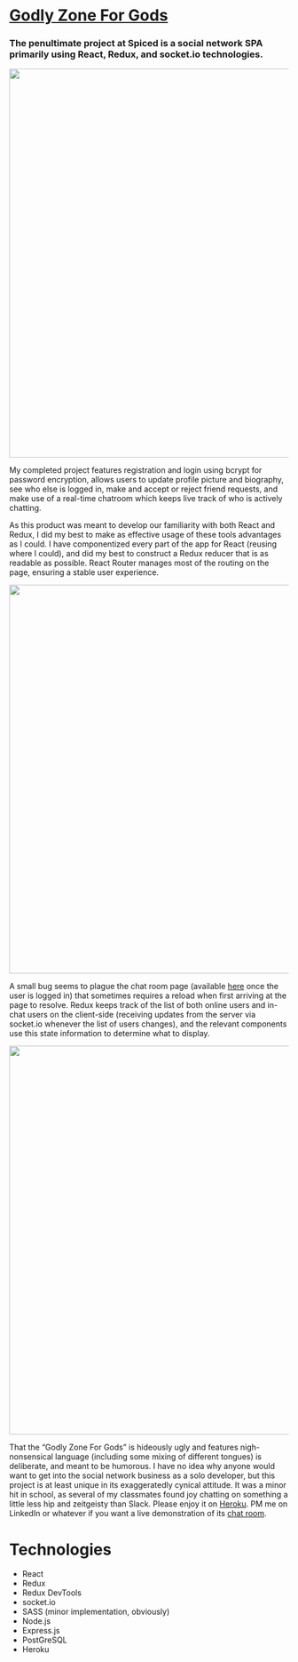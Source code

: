 # <a href="godzone.herokuapp.com">Godly Zone For Gods</a>

<h3>The penultimate project at Spiced is a social network SPA primarily using React, Redux, and socket.io technologies.</h3>

<div align ="center">
<img src="https://s3.amazonaws.com/fluxlymoppings/pics/GodlyZone.PNG" width=700>
</div>

 My completed project features registration and login using bcrypt for password encryption, allows users to update profile picture and biography, see who else is logged in, make and accept or reject friend requests, and make use of a real-time chatroom which keeps live track of who is actively chatting.

As this product was meant to develop our familiarity with both React and Redux, I did my best to make as effective usage of these tools advantages as I could. I have componentized every part of the app for React (reusing where I could), and did my best to construct a Redux reducer that is as readable as possible. React Router manages most of the routing on the page, ensuring a stable user experience.

<div align ="center">
<img src="https://s3.amazonaws.com/fluxlymoppings/pics/GodlyZone3.PNG" width=700>
</div>

A small bug seems to plague the chat room page (available <a href="https://godzone.herokuapp.com/chat">here</a> once the user is logged in) that sometimes requires a reload when first arriving at the page to resolve. Redux keeps track of the list of both online users and in-chat users on the client-side (receiving updates from the server via socket.io whenever the list of users changes), and the relevant components use this state information to determine what to display. 

<div align ="center">
<img src="https://s3.amazonaws.com/fluxlymoppings/pics/GodlyZone2.PNG" width=700>
</div>

That the “Godly Zone For Gods” is hideously ugly and features nigh-nonsensical language (including some mixing of different tongues) is deliberate, and meant to be humorous. I have no idea why anyone would want to get into the social network business as a solo developer, but this project is at least unique in its exaggeratedly cynical attitude. It was a minor hit in school, as several of my classmates found joy chatting on something a little less hip and zeitgeisty than Slack. Please enjoy it on <a href="https://godzone.herokuapp.com/">Heroku</a>. PM me on LinkedIn or whatever if you want a live demonstration of its <a href="https://godzone.herokuapp.com/chat">chat room</a>.

# Technologies

<ul>
  <li> React </li>
  <li> Redux </li>
  <li> Redux DevTools </li>
  <li> socket.io </li>
  <li> SASS (minor implementation, obviously) </li>
  <li> Node.js </li>
  <li> Express.js </li>
  <li> PostGreSQL </li>
  <li> Heroku </li>
</ul>
